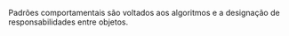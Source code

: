 Padrões comportamentais são voltados aos algoritmos e a designação de responsabilidades entre objetos.